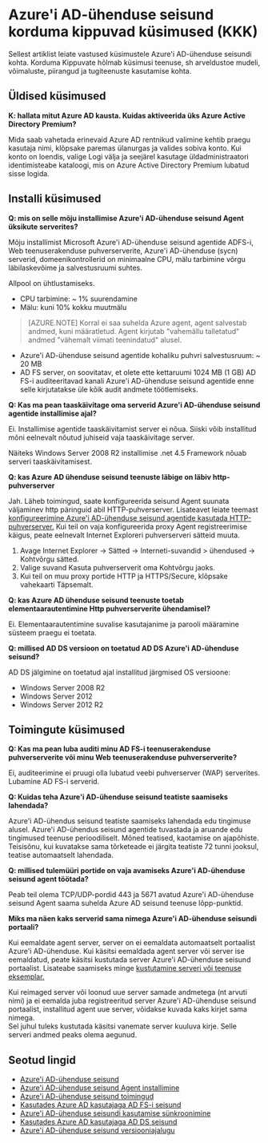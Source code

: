 <properties
    pageTitle="Azure'i AD-ühenduse seisund KKK"
    description="Sellest artiklist leiate vastused küsimustele Azure'i AD-ühenduse seisundi kohta. Korduma Kippuvate hõlmab küsimusi teenuse, sh arvelduse mudel, võimaluste, piirangud ja tugiteenuste kasutamise kohta."
    services="active-directory"
    documentationCenter=""
    authors="billmath"
    manager="samueld"
    editor="curtand"/>

<tags
    ms.service="active-directory"
    ms.workload="identity"
    ms.tgt_pltfrm="na"
    ms.devlang="na"
    ms.topic="article"
    ms.date="10/18/2016"
    ms.author="vakarand"/>


# <a name="azure-ad-connect-health-frequently-asked-questions-faq"></a>Azure'i AD-ühenduse seisund korduma kippuvad küsimused (KKK)

Sellest artiklist leiate vastused küsimustele Azure'i AD-ühenduse seisundi kohta. Korduma Kippuvate hõlmab küsimusi teenuse, sh arveldustoe mudeli, võimaluste, piirangud ja tugiteenuste kasutamise kohta.

## <a name="general-questions"></a>Üldised küsimused



**K: hallata mitut Azure AD kausta. Kuidas aktiveerida üks Azure Active Directory Premium?**

Mida saab vahetada erinevaid Azure AD rentnikud valimine kehtib praegu kasutaja nimi, klõpsake paremas ülanurgas ja valides sobiva konto. Kui konto on loendis, valige Logi välja ja seejärel kasutage üldadministraatori identimisteabe kataloogi, mis on Azure Active Directory Premium lubatud sisse logida.

## <a name="installation-questions"></a>Installi küsimused



**Q: mis on selle mõju installimise Azure'i AD-ühenduse seisund Agent üksikute serverites?**

Mõju installimist Microsoft Azure'i AD-ühenduse seisund agentide ADFS-i, Web teenuserakenduse puhverserverite, Azure'i AD-ühenduse (sycn) serverid, domeenikontrollerid on minimaalne CPU, mälu tarbimine võrgu läbilaskevõime ja salvestusruumi suhtes.

Allpool on ühtlustamiseks.

- CPU tarbimine: ~ 1% suurendamine
- Mälu: kuni 10% kokku muutmälu

>[AZURE.NOTE] Korral ei saa suhelda Azure agent, agent salvestab andmed, kuni määratletud. Agent kirjutab "vahemällu talletatud" andmed "vähemalt viimati teenindatud" alusel.

- Azure'i AD-ühenduse seisund agentide kohaliku puhvri salvestusruum: ~ 20 MB
- AD FS server, on soovitatav, et olete ette kettaruumi 1024 MB (1 GB) AD FS-i auditeeritavad kanali Azure'i AD-ühenduse seisund agentide enne selle kirjutatakse üle kõik audit andmete töötlemiseks.

**Q: Kas ma pean taaskäivitage oma serverid Azure'i AD-ühenduse seisund agentide installimise ajal?**

Ei. Installimise agentide taaskäivitamist server ei nõua. Siiski võib installitud mõni eelnevalt nõutud juhiseid vaja taaskäivitage server.

Näiteks Windows Server 2008 R2 installimise .net 4.5 Framework nõuab serveri taaskäivitamisest.


**Q: kas Azure AD ühenduse seisund teenuste läbige on läbiv http-puhverserver**

Jah.  Läheb toimingud, saate konfigureerida seisund Agent suunata väljaminev http päringuid abil HTTP-puhverserver. Lisateavet leiate teemast [konfigureerimine Azure'i AD-ühenduse seisund agentide kasutada HTTP-puhverserver.](active-directory-aadconnect-health-agent-install.md#configure-azure-ad-connect-health-agents-to-use-http-proxy)
Kui teil on vaja konfigureerida proxy Agent registreerimise käigus, peate eelnevalt Internet Exploreri puhverserveri sätteid muuta.
1. Avage Internet Explorer -> Sätted -> Interneti-suvandid > ühendused -> Kohtvõrgu sätted.
2. Valige suvand Kasuta puhverserverit oma Kohtvõrgu jaoks.
3. Kui teil on muu proxy portide HTTP ja HTTPS/Secure, klõpsake vahekaarti Täpsemalt.

**Q: kas Azure AD ühenduse seisund teenuste toetab elementaarautentimine Http puhverserverite ühendamisel?**

Ei. Elementaarautentimine suvalise kasutajanime ja parooli määramine süsteem praegu ei toetata.


**Q: millised AD DS versioon on toetatud AD DS Azure'i AD-ühenduse seisund?**

AD DS jälgimine on toetatud ajal installitud järgmised OS versioone:

- Windows Server 2008 R2
- Windows Server 2012
- Windows Server 2012 R2

## <a name="operations-questions"></a>Toimingute küsimused



**Q: Kas ma pean luba auditi minu AD FS-i teenuserakenduse puhverserverite või minu Web teenuserakenduse puhverserverite?**

Ei, auditeerimine ei pruugi olla lubatud veebi puhverserver (WAP) serverites. Lubamine AD FS-i serverid.


**Q: Kuidas teha Azure'i AD-ühenduse seisund teatiste saamiseks lahendada?**

Azure'i AD-ühendus seisund teatiste saamiseks lahendada edu tingimuse alusel. Azure'i AD-ühendus seisund agentide tuvastada ja aruande edu tingimused teenuse perioodiliselt. Mõned teatised, kaotamise on ajapõhiste. Teisisõnu, kui kuvatakse sama tõrketeade ei järgita teatiste 72 tunni jooksul, teatise automaatselt lahendada.




**Q: millised tulemüüri portide on vaja avamiseks Azure'i AD-ühenduse seisund agent töötada?**

Peab teil olema TCP/UDP-pordid 443 ja 5671 avatud Azure'i AD-ühenduse seisund Agent saama suhelda Azure AD seisund teenuse lõpp-punktid.


**Miks ma näen kaks serverid sama nimega Azure'i AD-ühenduse seisundi portaali?**

Kui eemaldate agent server, server on ei eemaldata automaatselt portaalist Azure'i AD-ühenduse.  Kui käsitsi eemaldada agent server või server ise eemaldatud, peate käsitsi kustutada server Azure'i AD-ühenduse seisund portaalist. Lisateabe saamiseks minge [kustutamine serveri või teenuse eksemplar.](active-directory-aadconnect-health-operations.md#delete-a-server-or-service-instance)

Kui reimaged server või loonud uue server samade andmetega (nt arvuti nimi) ja ei eemalda juba registreeritud server Azure'i AD-ühenduse seisund portaalist, installitud agent uue server, võidakse kuvada kaks kirjet sama nimega.  
Sel juhul tuleks kustutada käsitsi vanemate server kuuluva kirje. Selle serveri andmed peaks olema aegunud.

## <a name="related-links"></a>Seotud lingid

* [Azure'i AD-ühenduse seisund](active-directory-aadconnect-health.md)
* [Azure'i AD-ühenduse seisund Agent installimine](active-directory-aadconnect-health-agent-install.md)
* [Azure'i AD-ühenduse seisund toimingud](active-directory-aadconnect-health-operations.md)
* [Kasutades Azure AD kasutajaga AD FS-i seisund](active-directory-aadconnect-health-adfs.md)
* [Azure'i AD-ühenduse seisundi kasutamise sünkroonimine](active-directory-aadconnect-health-sync.md)
* [Kasutades Azure AD kasutajaga AD DS seisund](active-directory-aadconnect-health-adds.md)
* [Azure'i AD-ühenduse seisund versiooniajalugu](active-directory-aadconnect-health-version-history.md)
